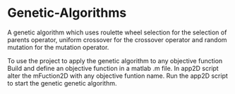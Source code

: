 # Genetic-Algorithms
A genetic algorithm which uses roulette wheel selection for the selection of parents operator,
uniform crossover for the crossover operator and random mutation for the mutation operator.

To use the project to apply the genetic algorithm to any objective function 
Build and define an objective function in a matlab .m file.
In app2D script alter the mFuction2D with any objective funtion name. 
Run the app2D script to start the genetic genetic algorithm.
